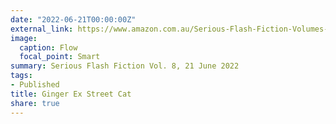 ```yaml
---
date: "2022-06-21T00:00:00Z"
external_link: https://www.amazon.com.au/Serious-Flash-Fiction-Volumes-1-8/dp/B0B4R1538C/ref=sr_1_1
image:
  caption: Flow 
  focal_point: Smart
summary: Serious Flash Fiction Vol. 8, 21 June 2022
tags:
- Published
title: Ginger Ex Street Cat
share: true
---
```

